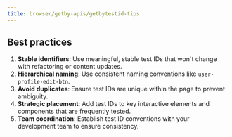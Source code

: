 ```yaml
---
title: browser/getby-apis/getbytestid-tips
---
```


## Best practices

1. **Stable identifiers**: Use meaningful, stable test IDs that won't change with refactoring or content updates.
1. **Hierarchical naming**: Use consistent naming conventions like `user-profile-edit-btn`.
1. **Avoid duplicates**: Ensure test IDs are unique within the page to prevent ambiguity.
1. **Strategic placement**: Add test IDs to key interactive elements and components that are frequently tested.
1. **Team coordination**: Establish test ID conventions with your development team to ensure consistency.